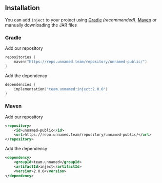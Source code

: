 ## Installation

You can add `inject` to your project using [Gradle](https://gradle.org/) *(recommended)*,
[Maven](https://maven.apache.org/) or manually downloading the JAR files


### Gradle

Add our repository

```kotlin
repositories {
    maven("https://repo.unnamed.team/repository/unnamed-public/")
}
```

Add the dependency

```kotlin
dependencies {
    implementation("team.unnamed:inject:2.0.0")
}
```

### Maven

Add our repository

```xml
<repository>
    <id>unnamed-public</id>
    <url>https://repo.unnamed.team/repository/unnamed-public/</url>
</repository>
```

Add the dependency

```xml
<dependency>
    <groupId>team.unnamed</groupId>
    <artifactId>inject</artifactId>
    <version>2.0.0</version>
</dependency>
```